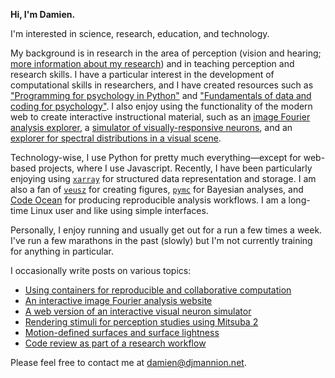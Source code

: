 **Hi, I'm Damien.**

I'm interested in science, research, education, and technology.

My background is in research in the area of perception (vision and hearing; [more information about my research](https://www.djmannion.net/pubs)) and in teaching perception and research skills.
I have a particular interest in the development of computational skills in researchers, and I have created resources such as ["Programming for psychology in Python"](https://www.djmannion.net/psych_programming) and ["Fundamentals of data and coding for psychology"](https://webutils.psy.unsw.edu.au/internship_coding/site/).
I also enjoy using the functionality of the modern web to create interactive instructional material, such as an [image Fourier analysis explorer](https://www.djmannion.net/img_freq_web_post/), a [simulator of visually-responsive neurons](https://www.djmannion.net/neural_sim/), and an [explorer for spectral distributions in a visual scene](https://webutils.psy.unsw.edu.au/psyc2071_2020/colour/cmp_spectral/colour_cmp_spectral.html).

Technology-wise, I use Python for pretty much everything&mdash;except for web-based projects, where I use Javascript.
Recently, I have been particularly enjoying using [`xarray`](https://docs.xarray.dev) for structured data representation and storage.
I am also a fan of [`veusz`](https://veusz.github.io/) for creating figures, [`pymc`](https://docs.pymc.io/) for Bayesian analyses, and [Code Ocean](https://codeocean.com) for producing reproducible analysis workflows.
I am a long-time Linux user and like using simple interfaces.

Personally, I enjoy running and usually get out for a run a few times a week.
I've run a few marathons in the past (slowly) but I'm not currently training for anything in particular.

I occasionally write posts on various topics:
* [Using containers for reproducible and collaborative computation](https://www.djmannion.net/containers/)
* [An interactive image Fourier analysis website](https://www.djmannion.net/img_freq_web_post/)
* [A web version of an interactive visual neuron simulator](https://www.djmannion.net/neural_sim/)
* [Rendering stimuli for perception studies using Mitsuba 2](https://www.djmannion.net/mitsuba_render/)
* [Motion-defined surfaces and surface lightness](https://www.djmannion.net/mdc_lightness/)
* [Code review as part of a research workflow](https://www.djmannion.net/code_review/)

Please feel free to contact me at [damien@djmannion.net](mailto:damien@djmannion.net).
